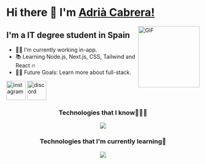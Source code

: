 # Hi there 👋 I'm [Adrià Cabrera!](https://github.com/Luqueee/)

<img align="right" alt="GIF" height="160px" src="https://media.giphy.com/media/Ah3zHH7hvsSB2/giphy.gif" />

## I'm a IT degree student in Spain

- 👨‍💻 I’m currently working in-app.
- 📚 Learning Node.js, Next.js, CSS, Tailwind and React 🔥
- 💪🏼 Future Goals: Learn more about full-stack.
<p align="left">
  <a href="https://www.instagram.com/adria.cabreraa/" target="blank"><img align="center" src="https://user-images.githubusercontent.com/88904952/234981169-2dd1e58f-4b7e-468c-8213-034ba62156c3.png" alt="instagram" height="50" width="50" /></a>
<!--  <a href="https://1010nishant.hashnode.dev/" target="blank"><img align="center" src="https://user-images.githubusercontent.com/88904952/234982196-562aea17-5532-4550-8c08-1c7cb994a541.png" alt="hashnode" height="50" width="50" /></a> !-->
  <a href="https://discord.com/users/546000599267672074" target="blank"><img align="center" src="https://user-images.githubusercontent.com/88904952/234982627-019fd336-6248-453c-9b05-97c13fd1d207.png" alt="discord" height="50" width="50" /></a>
  
</p>


<!--<p align="center"><img src="https://github.com/1999AZZAR/1999AZZAR/blob/main/resources/img/grid-snake.svg" alt="snake" /></p>-->

<h3 align="center">Technologies that I know👨🏻‍💻 </h3>
<p align="center"><img src="https://skillicons.dev/icons?i=html,css,discord,github,linux,py,vscode&perline=14" /></p>

<h3 align="center">Technologies that I'm currently learning📕</h1>
<p align="center" ><img align="center" src="https://skillicons.dev/icons?i=css,express,js,mysql,nextjs,nodejs,react,ts" /></p>

<!--tech stack icons-->
<p align="center">
  <a href="https://skillicons.dev">
    
  </a>
</p>



<!--icons and links-->

